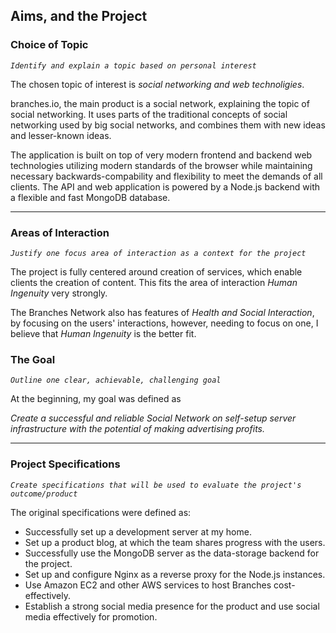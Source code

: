 ## Aims, and the Project

### Choice of Topic

  *``Identify and explain a topic based on personal interest``*

The chosen topic of interest is _social networking and web technoligies_.

branches.io, the main product is a social network, explaining the topic of social networking.
It uses parts of the traditional concepts of social networking used by big
social networks, and combines them with new ideas and lesser-known ideas.

The application is built on top of very modern frontend and backend web technologies utilizing
modern standards of the browser while maintaining necessary backwards-compability
and flexibility to meet the demands of all clients.
The API and web application is powered by a Node.js backend with a flexible and
fast MongoDB database.

--------

### Areas of Interaction

  *``Justify one focus area of interaction as a context for the project``*

The project is fully centered around creation of services, which enable clients the
creation of content.
This fits the area of interaction _Human Ingenuity_ very strongly.

The Branches Network also has features of _Health and Social Interaction_,
by focusing on the users' interactions, however, needing to focus on one, I believe that
_Human Ingenuity_ is the better fit.

### The Goal

  *``Outline one clear, achievable, challenging goal``*
  
At the beginning, my goal was defined as

_Create a successful and reliable Social Network on self-setup server infrastructure with the potential of making advertising profits._


--------

### Project Specifications

  *``Create specifications that will be used to evaluate the project's outcome/product``*

The original specifications were defined as:

- Successfully set up a development server at my home.
- Set up a product blog, at which the team shares progress with the users.
- Successfully use the MongoDB server as the data-storage backend for the project.
- Set up and configure Nginx as a reverse proxy for the Node.js instances.
- Use Amazon EC2 and other AWS services to host Branches cost-effectively.
- Establish a strong social media presence for the product and use social media effectively for promotion.